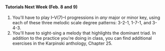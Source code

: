 <div class="notice" markdown="1">
<h4>Tutorials Next Week (Feb. 8 and 9)</h4>
<p>
	<ol>
		<li>You'll have to play I–V(7)–I progressions in <em>any</em> major or minor key, using each of these three melodic scale degree patterns: 3-2-1, 1-7-1, and 3-4-3.</li>
		<li>You'll have to sight-sing a melody that highlights the dominant triad. In addition to the practice you're doing in class, you can find additional exercises in the Karpinski anthology, Chapter 25.</li>
	</p>
</div>